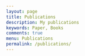 ```yaml
---
layout: page
title: Publications
description: My publications
keywords: Paper, Books
comments: true
menu: Publications
permalink: /publications/
---
```




